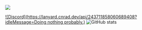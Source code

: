 ![](https://komarev.com/ghpvc/?username=CelloGithub)

[![Discord](https://lanyard.cnrad.dev/api/243711858060689408?idleMessage=Doing nothing probably.)](https://discord.com/users/243711858060689408) ![GitHub stats](https://github-readme-stats.vercel.app/api?username=CelloGithub&count_private=true)

<!---
CelloGithub/CelloGithub is a ✨ special ✨ repository because its `README.md` (this file) appears on your GitHub profile.
You can click the Preview link to take a look at your changes.
--->
